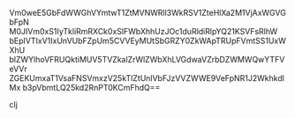 Vm0weE5GbFdWWGhVYmtwT1ZtMVNWRll3WkRSV1ZteHlXa2M1VjAxWGVGbFpN
M0JIVm0xS1IyTkliRmRXCk0xSlFWbXhhUzJOc1duRldiRlpYQ21KSVFsRlhW
bEpIVTIxV1IxUnVUbFZpUm5CVVEyMUtSbGRZY0ZkWApTRUpFVmtSS1UxWXhU
blZWYlhoVFRUQktiMUV5TVZkalZrWlZWbXhLVGdwaVZrbDZWMWQwYTFVeVVr
ZGEKUmxaT1VsaFNSVmxzV25kTlZtUnlVbFJzVVZWWE9VeFpNR1J2WkhkdlMx
b3pVbmtLQ25kd2RnPT0KCmFhdQ==

clj